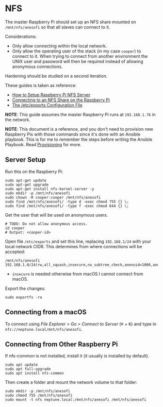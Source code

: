 # NFS

The master Raspberry Pi should set up an NFS share mounted on `/mnt/nfs/anesofi` so that
all slaves can connect to it.

Considerations:

- Only allow connecting within the local network.
- Only allow the operating user of the stack (in my case `cooper`) to connect to it.
  When trying to connect from another environment the UNIX user and password will then
  be required instead of allowing anonymous connections.

Hardening should be studied on a second iteration.

These guides is taken as reference:

- [How to Setup Raspberry Pi NFS Server](https://pimylifeup.com/raspberry-pi-nfs/)
- [Connecting to an NFS Share on the Raspberry
  Pi](https://pimylifeup.com/raspberry-pi-nfs-client/)
- [The /etc/exports Configuration
  File](https://access.redhat.com/documentation/en-us/red_hat_enterprise_linux/5/html/deployment_guide/s1-nfs-server-config-exports)

**NOTE**: This guide assumes the master Raspberry Pi runs at `192.168.1.76` in the
network.

**NOTE**: This document is a reference, and you don't need to provision new Raspberry Pis
with those commands since it's done with an Ansible playbook. This is for me to remember
the steps before writing the Ansible Playbook. Read
[Provisioning](/docs/provisioning.md) for more.

## Server Setup

Run this on the Raspberry Pi:

```
sudo apt-get update
sudo apt-get upgrade
sudo apt-get install nfs-kernel-server -y
sudo mkdir -p /mnt/nfs/anesofi
sudo chown -R cooper:cooper /mnt/nfs/anesofi
sudo find /mnt/nfs/anesofi/ -type d -exec chmod 755 {} \;
sudo find /mnt/nfs/anesofi/ -type f -exec chmod 644 {} \;

```

Get the user that will be used on anonymous users.

```
# TODO: Do not allow anonymous access.
id cooper
# Output: <cooper-id>
```

Open file `/etc/exports` and set this line, replacing `192.168.1/24` with your local 
network CIDR. This determines from where connections will be accepted:
```
/mnt/nfs/anesofi 192.168.1.0/24(rw,all_squash,insecure,no_subtree_check,anonuid=1000,anongid=1000)
```

- `insecure` is needed otherwise from macOS I cannot connect from macOS.

Export the changes:

```
sudo exportfs -ra
```

## Connecting from a macOS

To connect using _File Explorer > Go > Connect to Server_ (<kbd>⌘</kbd> + <kbd>K</kbd>)
and type in `nfs://neptune.local/mnt/nfs/anesofi`.

## Connecting from Other Raspberry Pi

If nfs-common is not installed, install it (it usually is installed by default).

```
sudo apt update
sudo apt full-upgrade
sudo apt install nfs-common
```

Then create a folder and mount the network volume to that folder:

```
sudo mkdir -p /mnt/nfs/anesofi
sudo chmod 755 /mnt/nfs/anesofi
sudo mount -t nfs neptune.local:/mnt/nfs/anesofi /mnt/nfs/anesofi
```
